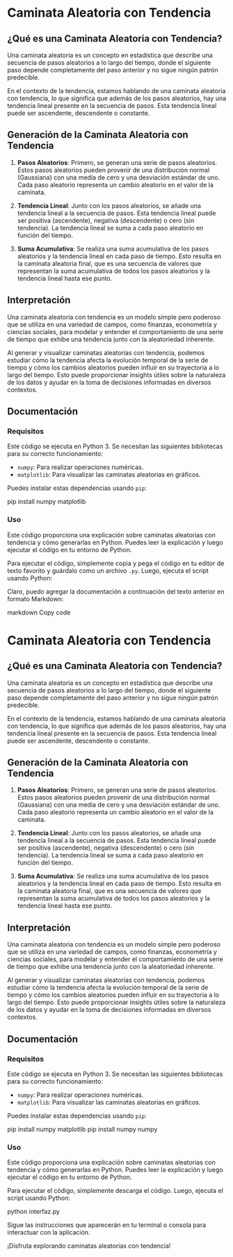 # Caminata Aleatoria con Tendencia

## ¿Qué es una Caminata Aleatoria con Tendencia?

Una caminata aleatoria es un concepto en estadística que describe una secuencia de pasos aleatorios a lo largo del tiempo, donde el siguiente paso depende completamente del paso anterior y no sigue ningún patrón predecible. 

En el contexto de la tendencia, estamos hablando de una caminata aleatoria con tendencia, lo que significa que además de los pasos aleatorios, hay una tendencia lineal presente en la secuencia de pasos. Esta tendencia lineal puede ser ascendente, descendente o constante.

## Generación de la Caminata Aleatoria con Tendencia

1. **Pasos Aleatorios**: Primero, se generan una serie de pasos aleatorios. Estos pasos aleatorios pueden provenir de una distribución normal (Gaussiana) con una media de cero y una desviación estándar de uno. Cada paso aleatorio representa un cambio aleatorio en el valor de la caminata.

2. **Tendencia Lineal**: Junto con los pasos aleatorios, se añade una tendencia lineal a la secuencia de pasos. Esta tendencia lineal puede ser positiva (ascendente), negativa (descendente) o cero (sin tendencia). La tendencia lineal se suma a cada paso aleatorio en función del tiempo.

3. **Suma Acumulativa**: Se realiza una suma acumulativa de los pasos aleatorios y la tendencia lineal en cada paso de tiempo. Esto resulta en la caminata aleatoria final, que es una secuencia de valores que representan la suma acumulativa de todos los pasos aleatorios y la tendencia lineal hasta ese punto.

## Interpretación

Una caminata aleatoria con tendencia es un modelo simple pero poderoso que se utiliza en una variedad de campos, como finanzas, econometría y ciencias sociales, para modelar y entender el comportamiento de una serie de tiempo que exhibe una tendencia junto con la aleatoriedad inherente. 

Al generar y visualizar caminatas aleatorias con tendencia, podemos estudiar cómo la tendencia afecta la evolución temporal de la serie de tiempo y cómo los cambios aleatorios pueden influir en su trayectoria a lo largo del tiempo. Esto puede proporcionar insights útiles sobre la naturaleza de los datos y ayudar en la toma de decisiones informadas en diversos contextos.

## Documentación

### Requisitos

Este código se ejecuta en Python 3. Se necesitan las siguientes bibliotecas para su correcto funcionamiento:

- `numpy`: Para realizar operaciones numéricas.
- `matplotlib`: Para visualizar las caminatas aleatorias en gráficos.

Puedes instalar estas dependencias usando `pip`:

pip install numpy matplotlib


### Uso

Este código proporciona una explicación sobre caminatas aleatorias con tendencia y cómo generarlas en Python. Puedes leer la explicación y luego ejecutar el código en tu entorno de Python.

Para ejecutar el código, simplemente copia y pega el código en tu editor de texto favorito y guárdalo como un archivo `.py`. Luego, ejecuta el script usando Python:


Claro, puedo agregar la documentación a continuación del texto anterior en formato Markdown:

markdown
Copy code
# Caminata Aleatoria con Tendencia

## ¿Qué es una Caminata Aleatoria con Tendencia?

Una caminata aleatoria es un concepto en estadística que describe una secuencia de pasos aleatorios a lo largo del tiempo, donde el siguiente paso depende completamente del paso anterior y no sigue ningún patrón predecible. 

En el contexto de la tendencia, estamos hablando de una caminata aleatoria con tendencia, lo que significa que además de los pasos aleatorios, hay una tendencia lineal presente en la secuencia de pasos. Esta tendencia lineal puede ser ascendente, descendente o constante.

## Generación de la Caminata Aleatoria con Tendencia

1. **Pasos Aleatorios**: Primero, se generan una serie de pasos aleatorios. Estos pasos aleatorios pueden provenir de una distribución normal (Gaussiana) con una media de cero y una desviación estándar de uno. Cada paso aleatorio representa un cambio aleatorio en el valor de la caminata.

2. **Tendencia Lineal**: Junto con los pasos aleatorios, se añade una tendencia lineal a la secuencia de pasos. Esta tendencia lineal puede ser positiva (ascendente), negativa (descendente) o cero (sin tendencia). La tendencia lineal se suma a cada paso aleatorio en función del tiempo.

3. **Suma Acumulativa**: Se realiza una suma acumulativa de los pasos aleatorios y la tendencia lineal en cada paso de tiempo. Esto resulta en la caminata aleatoria final, que es una secuencia de valores que representan la suma acumulativa de todos los pasos aleatorios y la tendencia lineal hasta ese punto.

## Interpretación

Una caminata aleatoria con tendencia es un modelo simple pero poderoso que se utiliza en una variedad de campos, como finanzas, econometría y ciencias sociales, para modelar y entender el comportamiento de una serie de tiempo que exhibe una tendencia junto con la aleatoriedad inherente. 

Al generar y visualizar caminatas aleatorias con tendencia, podemos estudiar cómo la tendencia afecta la evolución temporal de la serie de tiempo y cómo los cambios aleatorios pueden influir en su trayectoria a lo largo del tiempo. Esto puede proporcionar insights útiles sobre la naturaleza de los datos y ayudar en la toma de decisiones informadas en diversos contextos.

## Documentación

### Requisitos

Este código se ejecuta en Python 3. Se necesitan las siguientes bibliotecas para su correcto funcionamiento:

- `numpy`: Para realizar operaciones numéricas.
- `matplotlib`: Para visualizar las caminatas aleatorias en gráficos.

Puedes instalar estas dependencias usando `pip`:

pip install numpy matplotlib
pip install numpy numpy


### Uso

Este código proporciona una explicación sobre caminatas aleatorias con tendencia y cómo generarlas en Python. Puedes leer la explicación y luego ejecutar el código en tu entorno de Python.

Para ejecutar el código, simplemente descarga el código. Luego, ejecuta el script usando Python:

python interfaz.py

Sigue las instrucciones que aparecerán en tu terminal o consola para interactuar con la aplicación.

¡Disfruta explorando caminatas aleatorias con tendencia!
